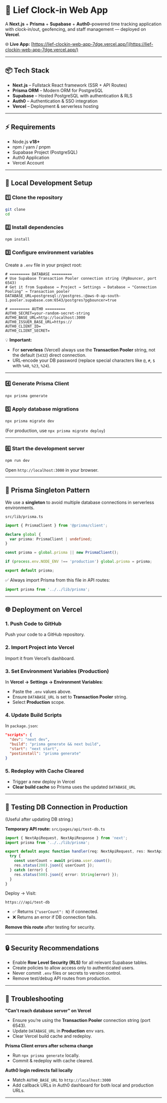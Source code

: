 # 🚀 Lief Clock‑in Web App

A **Next.js** + **Prisma** + **Supabase** + **Auth0**–powered time tracking application with clock‑in/out, geofencing, and staff management — deployed on **Vercel**.

🌐 **Live App:** [https://lief-clockin-web-app-7dge.vercel.app/](https://lief-clockin-web-app-7dge.vercel.app/)

***

## 📦 Tech Stack
- **Next.js** – Fullstack React framework (SSR + API Routes)
- **Prisma ORM** – Modern ORM for PostgreSQL
- **Supabase** – Hosted PostgreSQL with authentication & RLS
- **Auth0** – Authentication & SSO integration
- **Vercel** – Deployment & serverless hosting

***

## ⚡ Requirements
- Node.js **v18+**
- npm / yarn / pnpm
- Supabase Project (PostgreSQL)
- Auth0 Application
- Vercel Account

***

## 🔧 Local Development Setup

### 1️⃣ Clone the repository
```bash
git clone 
cd 
```

### 2️⃣ Install dependencies
```bash
npm install
```

### 3️⃣ Configure environment variables  
Create a `.env` file in your project root:

```env
# ========= DATABASE =========
# Use Supabase Transaction Pooler connection string (PgBouncer, port 6543)
# Get it from Supabase → Project → Settings → Database → "Connection Pooling" → Transaction pooler
DATABASE_URL=postgresql://postgres.:@aws-0-ap-south-1.pooler.supabase.com:6543/postgres?pgbouncer=true

# ========= AUTH0 =========
AUTH0_SECRET=your-random-secret-string
AUTH0_BASE_URL=http://localhost:3000
AUTH0_ISSUER_BASE_URL=https://
AUTH0_CLIENT_ID=
AUTH0_CLIENT_SECRET=
```
💡 **Important:**  
- For **serverless** (Vercel) always use the **Transaction Pooler** string, not the default (`5432`) direct connection.
- URL‑encode your DB password (replace special characters like `@`, `#`, `$` with `%40`, `%23`, `%24`).

***

### 4️⃣ Generate Prisma Client
```bash
npx prisma generate
```

### 5️⃣ Apply database migrations
```bash
npx prisma migrate dev
```
(For production, use `npx prisma migrate deploy`)

***

### 6️⃣ Start the development server
```bash
npm run dev
```
Open `http://localhost:3000` in your browser.

***

## 📜 Prisma Singleton Pattern
We use a **singleton** to avoid multiple database connections in serverless environments.

`src/lib/prisma.ts`
```ts
import { PrismaClient } from '@prisma/client';

declare global {
  var prisma: PrismaClient | undefined;
}

const prisma = global.prisma || new PrismaClient();

if (process.env.NODE_ENV !== 'production') global.prisma = prisma;

export default prisma;
```
✅ Always import Prisma from this file in API routes:
```ts
import prisma from '../../lib/prisma';
```

***

## 🌐 Deployment on Vercel

### 1. Push Code to GitHub
Push your code to a GitHub repository.

### 2. Import Project into Vercel
Import it from Vercel’s dashboard.

### 3. Set Environment Variables (Production)
In **Vercel → Settings → Environment Variables**:
- Paste the `.env` values above.
- Ensure `DATABASE_URL` is set to **Transaction Pooler** string.
- Select **Production** scope.

### 4. Update Build Scripts
In `package.json`:
```json
"scripts": {
  "dev": "next dev",
  "build": "prisma generate && next build",
  "start": "next start",
  "postinstall": "prisma generate"
}
```

### 5. Redeploy with Cache Cleared
- Trigger a new deploy in Vercel
- **Clear build cache** so Prisma uses the updated `DATABASE_URL`

***

## 🧪 Testing DB Connection in Production
(Useful after updating DB string.)

**Temporary API route:** `src/pages/api/test-db.ts`
```ts
import { NextApiRequest, NextApiResponse } from 'next';
import prisma from '../../lib/prisma';

export default async function handler(req: NextApiRequest, res: NextApiResponse) {
  try {
    const userCount = await prisma.user.count();
    res.status(200).json({ userCount });
  } catch (error) {
    res.status(500).json({ error: String(error) });
  }
}
```
Deploy → Visit:
```
https:///api/test-db
```
- ✅ Returns `{"userCount": N}` if connected.
- ❌ Returns an error if DB connection fails.

**Remove this route** after testing for security.

***

## 🔒 Security Recommendations
- Enable **Row Level Security (RLS)** for all relevant Supabase tables.
- Create policies to allow access only to authenticated users.
- Never commit `.env` files or secrets to version control.
- Remove test/debug API routes from production.

***

## 🐛 Troubleshooting

**"Can't reach database server" on Vercel**  
- Ensure you’re using the **Transaction Pooler** connection string (port 6543).
- Update `DATABASE_URL` in **Production** env vars.
- Clear Vercel build cache and redeploy.

**Prisma Client errors after schema change**  
- Run `npx prisma generate` locally.
- Commit & redeploy with cache cleared.

**Auth0 login redirects fail locally**  
- Match `AUTH0_BASE_URL` to `http://localhost:3000`
- Add callback URLs in Auth0 dashboard for both local and production URLs.

***
